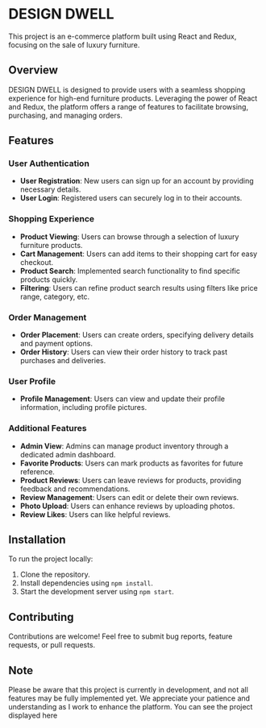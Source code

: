 # DESIGN DWELL

This project is an e-commerce platform built using React and Redux, focusing on the sale of luxury furniture.

## Overview

DESIGN DWELL is designed to provide users with a seamless shopping experience for high-end furniture products. Leveraging the power of React and Redux, the platform offers a range of features to facilitate browsing, purchasing, and managing orders.

## Features

### User Authentication
- **User Registration**: New users can sign up for an account by providing necessary details.
- **User Login**: Registered users can securely log in to their accounts.

### Shopping Experience
- **Product Viewing**: Users can browse through a selection of luxury furniture products.
- **Cart Management**: Users can add items to their shopping cart for easy checkout.
- **Product Search**: Implemented search functionality to find specific products quickly.
- **Filtering**: Users can refine product search results using filters like price range, category, etc.

### Order Management
- **Order Placement**: Users can create orders, specifying delivery details and payment options.
- **Order History**: Users can view their order history to track past purchases and deliveries.

### User Profile
- **Profile Management**: Users can view and update their profile information, including profile pictures.

### Additional Features
- **Admin View**: Admins can manage product inventory through a dedicated admin dashboard.
- **Favorite Products**: Users can mark products as favorites for future reference.
- **Product Reviews**: Users can leave reviews for products, providing feedback and recommendations.
- **Review Management**: Users can edit or delete their own reviews.
- **Photo Upload**: Users can enhance reviews by uploading photos.
- **Review Likes**: Users can like helpful reviews.

## Installation

To run the project locally:

1. Clone the repository.
2. Install dependencies using `npm install`.
3. Start the development server using `npm start`.

## Contributing

Contributions are welcome! Feel free to submit bug reports, feature requests, or pull requests.

## Note

Please be aware that this project is currently in development, and not all features may be fully implemented yet. We appreciate your patience and understanding as I work to enhance the platform. You can see the project displayed here
